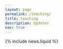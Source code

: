 ```yaml
---
layout: page
permalink: /teaching/
title: teaching
description: Updates
nav: true
---
```


{% include news.liquid %}
